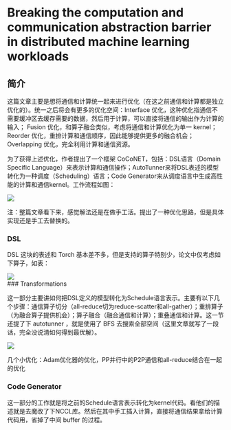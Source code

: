 # Breaking the computation and communication abstraction barrier in distributed machine learning workloads

## 简介

这篇文章主要是想将通信和计算统一起来进行优化（在这之前通信和计算都是独立优化的）。统一之后将会有更多的优化空间：Interface 优化，这种优化指通信不需要缓冲区去缓存需要的数据，然后用于计算，可以直接将通信的输出作为计算的输入； Fusion 优化，和算子融合类似，考虑将通信和计算优化为单一 kernel；Reorder 优化，重排计算和通信顺序，因此能够提供更多的融合机会；Overlapping 优化，完全利用计算和通信资源。

为了获得上述优化，作者提出了一个框架 CoCoNET，包括：DSL语言（Domain Specific Language）来表示计算和通信操作；AutoTunner来将DSL表述的模型转化为一种调度（Scheduling）语言；Code Generator来从调度语言中生成高性能的计算和通信kernel。工作流程如图：

<div style={{ textAlign: 'center' }}>
  <img src="https://yezhem.oss-cn-chengdu.aliyuncs.com/blog_img/image-20240816185642795.png" style={{ width: '100%' }}/>
</div>

注：整篇文章看下来，感觉解法还是在做手工活。提出了一种优化思路，但是具体实现还是手工去替换的。

### DSL

DSL 这块的表述和 Torch 基本差不多，但是支持的算子特别少，论文中仅考虑如下算子，如表：

<div style={{ textAlign: 'center' }}>
  <img src="https://yezhem.oss-cn-chengdu.aliyuncs.com/blog_img/image-20240816185810388.png" style={{ width: '50%' }}/>
</div>
### Transformations

这一部分主要讲如何把DSL定义的模型转化为Schedule语言表示。主要有以下几个步骤：通信算子切分（all-reduce切为reduce-scatter和all-gather）；重排算子（为融合算子提供机会）；算子融合（融合通信和计算）；重叠通信和计算。这一节还提了下 autotunner ，就是使用了 BFS 去搜索全部空间（这里文章就写了一段话，完全没说清如何得到最优解）。

<div style={{ textAlign: 'center' }}>
  <img src="https://yezhem.oss-cn-chengdu.aliyuncs.com/blog_img/image-20240816192832020.png" style={{ width: '100%' }}/>
</div>

几个小优化：Adam优化器的优化，PP并行中的P2P通信和all-reduce结合在一起的优化

### Code Generator

这一部分的工作就是将之前的Schedule语言表示转化为kernel代码。看他们的描述就是去魔改了下NCCL库。然后在其中手工插入计算，直接将通信结果拿给计算代码用，省掉了中间 buffer 的过程。
